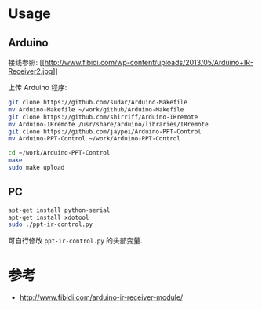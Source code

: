 
Usage
=====

Arduino
-------

接线参照:
[[http://www.fibidi.com/wp-content/uploads/2013/05/Arduino+IR-Receiver2.jpg]]


上传 Arduino 程序:
```sh
git clone https://github.com/sudar/Arduino-Makefile
mv Arduino-Makefile ~/work/github/Arduino-Makefile
git clone https://github.com/shirriff/Arduino-IRremote
mv Arduino-IRremote /usr/share/arduino/libraries/IRremote
git clone https://github.com/jaypei/Arduino-PPT-Control
mv Arduino-PPT-Control ~/work/Arduino-PPT-Control

cd ~/work/Arduino-PPT-Control
make
sudo make upload
```


PC
--

```sh
apt-get install python-serial
apt-get install xdotool
sudo ./ppt-ir-control.py
```

可自行修改 `ppt-ir-control.py` 的头部变量.


参考
====

* http://www.fibidi.com/arduino-ir-receiver-module/
